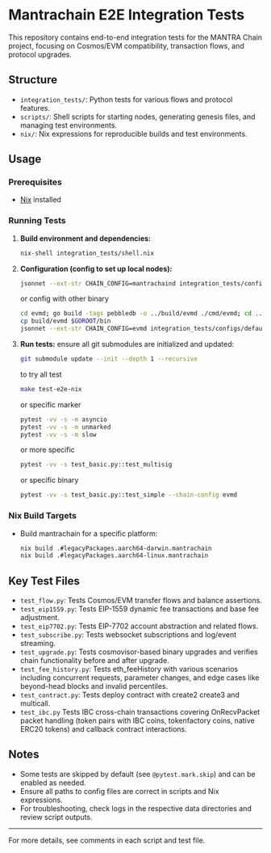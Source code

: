# Mantrachain E2E Integration Tests

This repository contains end-to-end integration tests for the MANTRA Chain project, focusing on Cosmos/EVM compatibility, transaction flows, and protocol upgrades.

## Structure

- `integration_tests/`: Python tests for various flows and protocol features.
- `scripts/`: Shell scripts for starting nodes, generating genesis files, and managing test environments.
- `nix/`: Nix expressions for reproducible builds and test environments.

## Usage

### Prerequisites

- [Nix](https://nixos.org/download.html) installed

### Running Tests

1. **Build environment and dependencies:**
   ```sh
   nix-shell integration_tests/shell.nix 
   ```

2. **Configuration (config to set up local nodes):**
   ```sh
   jsonnet --ext-str CHAIN_CONFIG=mantrachaind integration_tests/configs/default.jsonnet | jq
   ```
   or config with other binary 
   ```sh
   cd evmd; go build -tags pebbledb -o ../build/evmd ./cmd/evmd; cd ..
   cp build/evmd $GOROOT/bin
   jsonnet --ext-str CHAIN_CONFIG=evmd integration_tests/configs/default.jsonnet | jq
   ```

3. **Run tests:**
   ensure all git submodules are initialized and updated:
   ```sh
   git submodule update --init --depth 1 --recursive
   ```
   to try all test
   ```sh
   make test-e2e-nix
   ```
   or specific marker
   ```sh
   pytest -vv -s -m asyncio
   pytest -vv -s -m unmarked
   pytest -vv -s -m slow
   ```
   or more specific
   ```sh
   pytest -vv -s test_basic.py::test_multisig
   ```
   or specific binary
   ```sh
   pytest -vv -s test_basic.py::test_simple --chain-config evmd
   ```

### Nix Build Targets

- Build mantrachain for a specific platform:
  ```sh
  nix build .#legacyPackages.aarch64-darwin.mantrachain
  nix build .#legacyPackages.aarch64-linux.mantrachain
  ```

## Key Test Files

- `test_flow.py`: Tests Cosmos/EVM transfer flows and balance assertions.
- `test_eip1559.py`: Tests EIP-1559 dynamic fee transactions and base fee adjustment.
- `test_eip7702.py`: Tests EIP-7702 account abstraction and related flows.
- `test_subscribe.py`: Tests websocket subscriptions and log/event streaming.
- `test_upgrade.py`: Tests cosmovisor-based binary upgrades and verifies chain functionality before and after upgrade.
- `test_fee_history.py`: Tests eth_feeHistory with various scenarios including concurrent requests, parameter changes, and edge cases like beyond-head blocks and invalid percentiles.
- `test_contract.py`: Tests deploy contract with create2 create3 and multicall.
- `test_ibc.py` Tests IBC cross-chain transactions covering OnRecvPacket packet handling (token pairs with IBC coins, tokenfactory coins, native ERC20 tokens) and callback contract interactions.

## Notes

- Some tests are skipped by default (see `@pytest.mark.skip`) and can be enabled as needed.
- Ensure all paths to config files are correct in scripts and Nix expressions.
- For troubleshooting, check logs in the respective data directories and review script outputs.

---

For more details, see comments in each script and test file.